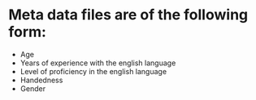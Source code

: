# Meta data files are of the following form:

- Age
- Years of experience with the english language
- Level of proficiency in the english language
- Handedness
- Gender